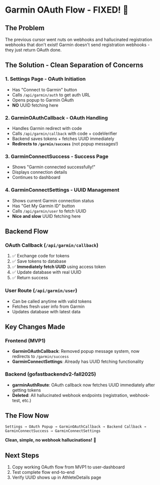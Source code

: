 # Garmin OAuth Flow - FIXED! 🎯

## The Problem
The previous cursor went nuts on webhooks and hallucinated registration webhooks that don't exist! Garmin doesn't send registration webhooks - they just return OAuth done.

## The Solution - Clean Separation of Concerns

### 1. **Settings Page** - OAuth Initiation
- Has "Connect to Garmin" button
- Calls `/api/garmin/auth` to get auth URL
- Opens popup to Garmin OAuth
- **NO** UUID fetching here

### 2. **GarminOAuthCallback** - OAuth Handling  
- Handles Garmin redirect with code
- Calls `/api/garmin/callback` with code + codeVerifier
- Backend saves tokens + fetches UUID immediately
- **Redirects to `/garmin/success`** (not popup messages!)

### 3. **GarminConnectSuccess** - Success Page
- Shows "Garmin connected successfully!"
- Displays connection details
- Continues to dashboard

### 4. **GarminConnectSettings** - UUID Management
- Shows current Garmin connection status  
- Has "Get My Garmin ID" button
- Calls `/api/garmin/user` to fetch UUID
- **Nice and slow** UUID fetching here

## Backend Flow

### OAuth Callback (`/api/garmin/callback`)
1. ✅ Exchange code for tokens
2. ✅ Save tokens to database
3. ✅ **Immediately fetch UUID** using access token
4. ✅ Update database with real UUID
5. ✅ Return success

### User Route (`/api/garmin/user`)
- Can be called anytime with valid tokens
- Fetches fresh user info from Garmin
- Updates database with latest data

## Key Changes Made

### Frontend (MVP1)
- **GarminOAuthCallback**: Removed popup message system, now redirects to `/garmin/success`
- **GarminConnectSettings**: Already has UUID fetching functionality

### Backend (gofastbackendv2-fall2025)  
- **garminAuthRoute**: OAuth callback now fetches UUID immediately after getting tokens
- **Deleted**: All hallucinated webhook endpoints (registration, webhook-test, etc.)

## The Flow Now
```
Settings → OAuth Popup → GarminOAuthCallback → Backend Callback → GarminConnectSuccess → GarminConnectSettings
```

**Clean, simple, no webhook hallucinations!** 🎉

## Next Steps
1. Copy working OAuth flow from MVP1 to user-dashboard
2. Test complete flow end-to-end
3. Verify UUID shows up in AthleteDetails page
